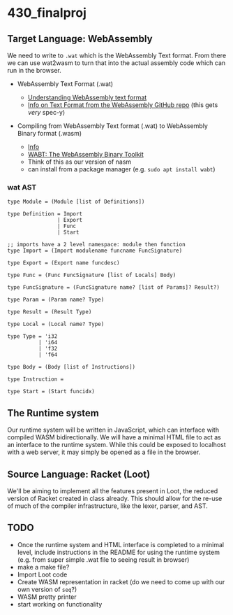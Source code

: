 # 430_finalproj

## Target Language: WebAssembly

We need to write to `.wat` which is the WebAssembly Text format. From there we can use wat2wasm to turn that into the actual assembly code which can run in the browser.

- WebAssembly Text Format (.wat)
  - [Understanding WebAssembly text format](https://developer.mozilla.org/en-US/docs/WebAssembly/Understanding_the_text_format)
  - [Info on Text Format from the WebAssembly GitHub repo](https://webassembly.github.io/spec/core/text/index.html) (this gets _very_ spec-y)

- Compiling from WebAssembly Text format (.wat) to WebAssembly Binary format (.wasm)
  - [Info](https://developer.mozilla.org/en-US/docs/WebAssembly/Text_format_to_wasm)
  - [WABT: The WebAssembly Binary Toolkit](https://github.com/webassembly/wabt)
  - Think of this as our version of nasm
  - can install from a package manager (e.g. `sudo apt install wabt`)

### wat AST

```
type Module = (Module [list of Definitions])

type Definition = Import
                | Export
                | Func
                | Start

;; imports have a 2 level namespace: module then function
type Import = (Import modulename funcname FuncSignature)

type Export = (Export name funcdesc)

type Func = (Func FuncSignature [list of Locals] Body)

type FuncSignature = (FuncSignature name? [list of Params]? Result?)

type Param = (Param name? Type)

type Result = (Result Type)

type Local = (Local name? Type)

type Type = 'i32
          | 'i64
          | 'f32
          | 'f64

type Body = (Body [list of Instructions])

type Instruction = 

type Start = (Start funcidx)
```

## The Runtime system

Our runtime system will be written in JavaScript, which can interface with compiled WASM bidirectionally.
We will have a minimal HTML file to act as an interface to the runtime system.
While this could be exposed to localhost with a web server, it may simply be opened as a file in the browser.

## Source Language: Racket (Loot)

We'll be aiming to implement all the features present in Loot, the reduced version of Racket created in class already.
This should allow for the re-use of much of the compiler infrastructure, like the lexer, parser, and AST.

## TODO

- Once the runtime system and HTML interface is completed to a minimal level, include instructions in the README for using the runtime system (e.g. from super simple .wat file to seeing result in browser)
- make a make file?
- Import Loot code
- Create WASM representation in racket (do we need to come up with our own version of `seq`?)
- WASM pretty printer
- start working on functionality
